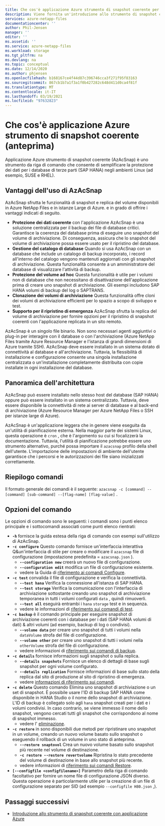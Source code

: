 ```yaml
---
title: Che cos'è applicazione Azure strumento di snapshot coerente per Azure NetApp Files | Microsoft Docs
description: Viene fornita un'introduzione allo strumento di snapshot coerente applicazione Azure che è possibile utilizzare con Azure NetApp Files.
services: azure-netapp-files
documentationcenter: ''
author: Phil-Jensen
manager: ''
editor: ''
ms.assetid: ''
ms.service: azure-netapp-files
ms.workload: storage
ms.tgt_pltfrm: na
ms.devlang: na
ms.topic: conceptual
ms.date: 12/14/2020
ms.author: phjensen
ms.openlocfilehash: b168167ce4f44d87c396746cca3f271f95f83163
ms.sourcegitcommit: 867cb1b7a1f3a1f0b427282c648d411d0ca4f81f
ms.translationtype: MT
ms.contentlocale: it-IT
ms.lasthandoff: 03/19/2021
ms.locfileid: "97632823"
---
```

# <a name="what-is-azure-application-consistent-snapshot-tool-preview"></a>Che cos'è applicazione Azure strumento di snapshot coerente (anteprima)

Applicazione Azure strumento di snapshot coerente (AzAcSnap) è uno strumento da riga di comando che consente di semplificare la protezione dei dati per i database di terze parti (SAP HANA) negli ambienti Linux (ad esempio, SUSE e RHEL).  

## <a name="benefits-of-using-azacsnap"></a>Vantaggi dell'uso di AzAcSnap

AzAcSnap sfrutta le funzionalità di snapshot e replica del volume disponibili in Azure NetApp Files e in istanze Large di Azure.  e in grado di offrire i vantaggi indicati di seguito.

- **Protezione dei dati coerente** con l'applicazione AzAcSnap è una soluzione centralizzata per il backup dei file di database critici. Garantisce la coerenza del database prima di eseguire uno snapshot del volume di archiviazione. Di conseguenza, assicura che lo snapshot del volume di archiviazione possa essere usato per il ripristino del database.
- **Gestione del catalogo di database** Quando si usa AzAcSnap con un database che include un catalogo di backup incorporato, i record all'interno del catalogo vengono mantenuti aggiornati con gli snapshot di archiviazione.  Questa funzionalità consente a un amministratore del database di visualizzare l'attività di backup.
- **Protezione del volume ad hoc** Questa funzionalità è utile per i volumi non di database che non necessitano di disattivazione dell'applicazione prima di creare uno snapshot di archiviazione.  Gli esempi includono SAP HANA volumi di backup del log o SAPTRANS.
- **Clonazione dei volumi di archiviazione** Questa funzionalità offre cloni dei volumi di archiviazione efficienti per lo spazio a scopo di sviluppo e test.
- **Supporto per il ripristino di emergenza** AzAcSnap sfrutta la replica del volume di archiviazione per fornire opzioni per il ripristino di snapshot coerenti con l'applicazione replicata in un sito remoto.

AzAcSnap è un singolo file binario.  Non sono necessari agenti aggiuntivi o plug-in per interagire con il database o con l'archiviazione (Azure NetApp Files tramite Azure Resource Manager e l'istanza di grandi dimensioni di Azure tramite SSH).  AzAcSnap deve essere installato in un sistema dotato di connettività al database e all'archiviazione.  Tuttavia, la flessibilità di installazione e configurazione consente una singola installazione centralizzata o un'installazione completamente distribuita con copie installate in ogni installazione del database.

## <a name="architecture-overview"></a>Panoramica dell'architettura

AzAcSnap può essere installato nello stesso host del database (SAP HANA) oppure può essere installato in un sistema centralizzato.  Tuttavia, deve essere disponibile la connettività di rete ai server di database e al back-end di archiviazione (Azure Resource Manager per Azure NetApp Files o SSH per istanze large di Azure).

AzAcSnap è un'applicazione leggera che in genere viene eseguita da un'utilità di pianificazione esterna.  Nella maggior parte dei sistemi Linux, questa operazione è `cron` , che è l'argomento su cui si focalizzerà la documentazione.  Tuttavia, l'utilità di pianificazione potrebbe essere uno strumento alternativo, purché possa importare il `azacsnap` profilo della shell dell'utente.  L'importazione delle impostazioni di ambiente dell'utente garantisce che i percorsi e le autorizzazioni dei file siano inizializzati correttamente.

## <a name="command-synopsis"></a>Riepilogo comandi

Il formato generale dei comandi è il seguente: `azacsnap -c [command] --[command] [sub-command] --[flag-name] [flag-value]` .

## <a name="command-options"></a>Opzioni del comando

Le opzioni di comando sono le seguenti: i comandi sono i punti elenco principale e i sottocomandi associati come punti elenco rientrati:

- **`-h`** fornisce la guida estesa della riga di comando con esempi sull'utilizzo di AzAcSnap.
- **`-c configure`** Questo comando fornisce un'interfaccia interattiva Q&un'interfaccia di stile per creare o modificare il `azacsnap` file di configurazione (impostazione predefinita = `azacsnap.json` ).
  - **`--configuration new`** creerà un nuovo file di configurazione.
  - **`--configuration edit`** modifica un file di configurazione esistente.
  - vedere la Guida di [riferimento ai comandi Configure](azacsnap-cmd-ref-configure.md).
- **`-c test`** convalida il file di configurazione e verifica la connettività.
  - **`--test hana`**  Verifica la connessione all'istanza di SAP HANA.
  - **`--test storage`** Verifica la comunicazione con l'interfaccia di archiviazione sottostante creando uno snapshot di archiviazione temporanea in tutti i volumi configurati `data` , quindi rimuoverli.
  - **`--test all`** eseguirà entrambi i `hana` `storage` test e in sequenza.
  - vedere le informazioni di [riferimento sui comandi di test](azacsnap-cmd-ref-test.md).
- **`-c backup`** è il comando principale per eseguire snapshot di archiviazione coerenti con i database per i dati (SAP HANA volumi di dati) & altri volumi (ad esempio, backup di log o condivisi).
  - **`--volume data`** per creare uno snapshot di tutti i volumi nella `dataVolume` strofa del file di configurazione.
  - **`--volume other`** per creare uno snapshot di tutti i volumi nella `otherVolume` strofa del file di configurazione.
  - vedere informazioni di [riferimento sui comandi di backup](azacsnap-cmd-ref-backup.md).
- **`-c details`** fornisce informazioni sugli snapshot o sulla replica.
  - **`--details snapshots`** Fornisce un elenco di dettagli di base sugli snapshot per ogni volume configurato.
  - **`--details replication`** Fornisce informazioni di base sullo stato della replica dal sito di produzione al sito di ripristino di emergenza.
  - vedere [informazioni di riferimento sui comandi](azacsnap-cmd-ref-details.md).
- **`-c delete`** Questo comando Elimina uno snapshot di archiviazione o un set di snapshot. È possibile usare l'ID di backup SAP HANA come disponibile in HANA Studio o il nome dello snapshot di archiviazione. L'ID di backup è collegato solo agli `hana` snapshot creati per i dati e i volumi condivisi. In caso contrario, se viene immesso il nome dello snapshot, vengono cercati tutti gli snapshot che corrispondono al nome di snapshot immesso.
  - vedere l' [eliminazione](azacsnap-cmd-ref-delete.md).
- **`-c restore`** in sono disponibili due metodi per ripristinare uno snapshot in un volume, creando un nuovo volume basato sullo snapshot o eseguendo il rollback di un volume in uno stato di anteprima.
  - **`--restore snaptovol`** Crea un nuovo volume basato sullo snapshot più recente nel volume di destinazione.
  - **`-c restore --restore revertvolume`** Ripristina lo stato precedente del volume di destinazione in base allo snapshot più recente.
  - vedere informazioni di [riferimento sui comandi Restore](azacsnap-cmd-ref-restore.md).
- **`[--configfile <configfilename>]`** Parametro della riga di comando facoltativo per fornire un nome file di configurazione JSON diverso.  Questa operazione è particolarmente utile per la creazione di un file di configurazione separato per SID (ad esempio `--configfile H80.json` ,).

## <a name="next-steps"></a>Passaggi successivi

- [Introduzione allo strumento di snapshot coerente con applicazione Azure](azacsnap-get-started.md)
